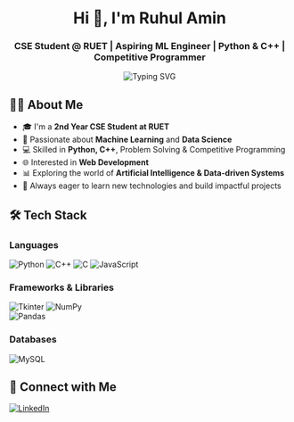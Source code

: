 <h1 align="center">Hi 👋, I'm Ruhul Amin</h1>
<h3 align="center">CSE Student @ RUET | Aspiring ML Engineer | Python & C++ | Competitive Programmer</h3>

<p align="center">
  <img src="https://readme-typing-svg.herokuapp.com?font=Fira+Code&size=24&pause=1000&color=00FFD1&center=true&vCenter=true&width=1000&lines=Aspiring+ML+Engineer+%7C+Data+Science+Enthusiast;Python+%26+C%2B%2B+%7C+Competitive+Programmer" alt="Typing SVG" />
</p>

## 👨‍💻 About Me

- 🎓 I'm a **2nd Year CSE Student at RUET**  
- 🤖 Passionate about **Machine Learning** and **Data Science**  
- 💻 Skilled in **Python, C++**, Problem Solving & Competitive Programming  
- 🌐 Interested in **Web Development**  
- 📊 Exploring the world of **Artificial Intelligence & Data-driven Systems**  
- 🚀 Always eager to learn new technologies and build impactful projects  


## 🛠️ Tech Stack
 
### Languages
![Python](https://img.shields.io/badge/Python-3776AB?style=for-the-badge&logo=python&logoColor=white) 
![C++](https://img.shields.io/badge/C%2B%2B-00599C?style=for-the-badge&logo=c%2B%2B&logoColor=white) 
![C](https://img.shields.io/badge/C-00599C?style=for-the-badge&logo=c&logoColor=white) 
![JavaScript](https://img.shields.io/badge/JavaScript-F7DF1E?style=for-the-badge&logo=javascript&logoColor=black)
 

### Frameworks & Libraries  
![Tkinter](https://img.shields.io/badge/Tkinter-%23323330.svg?style=for-the-badge&logo=python&logoColor=white) 
![NumPy](https://img.shields.io/badge/Numpy-013243?style=for-the-badge&logo=numpy&logoColor=white)  
![Pandas](https://img.shields.io/badge/Pandas-150458?style=for-the-badge&logo=pandas&logoColor=white)  

### Databases  
![MySQL](https://img.shields.io/badge/MySQL-005C84?style=for-the-badge&logo=mysql&logoColor=white) 

## 🔗 Connect with Me

[![LinkedIn](https://img.shields.io/badge/LinkedIn-Ashfaq-blue?style=for-the-badge&logo=linkedin)](https://www.linkedin.com/in/-ashfaq-ahamed/)

